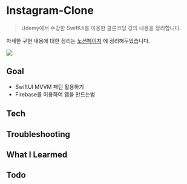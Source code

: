 # Instagram-Clone
> Udemy에서 수강한 SwiftUI를 이용한 클론코딩 강의 내용을 정리합니다.

자세한 구현 내용에 대한 정리는 [노션페이지](https://sneaky-leader-b2f.notion.site/Instagram-clone-a810362361614e2e972ff49d009f113a?pvs=4) 에 정리해두었습니다.

<img src= "https://private-user-images.githubusercontent.com/101062450/293854380-8bdb33a0-9b8a-4f1b-b660-3130ad2d40fb.png?jwt=eyJhbGciOiJIUzI1NiIsInR5cCI6IkpXVCJ9.eyJpc3MiOiJnaXRodWIuY29tIiwiYXVkIjoicmF3LmdpdGh1YnVzZXJjb250ZW50LmNvbSIsImtleSI6ImtleTUiLCJleHAiOjE3MDQ1MTQ0MTAsIm5iZiI6MTcwNDUxNDExMCwicGF0aCI6Ii8xMDEwNjI0NTAvMjkzODU0MzgwLThiZGIzM2EwLTliOGEtNGYxYi1iNjYwLTMxMzBhZDJkNDBmYi5wbmc_WC1BbXotQWxnb3JpdGhtPUFXUzQtSE1BQy1TSEEyNTYmWC1BbXotQ3JlZGVudGlhbD1BS0lBVkNPRFlMU0E1M1BRSzRaQSUyRjIwMjQwMTA2JTJGdXMtZWFzdC0xJTJGczMlMkZhd3M0X3JlcXVlc3QmWC1BbXotRGF0ZT0yMDI0MDEwNlQwNDA4MzBaJlgtQW16LUV4cGlyZXM9MzAwJlgtQW16LVNpZ25hdHVyZT00YTU1NTJmYzhjMDhkM2RjMTA5ZTAxMDUwMmEyZmMzNTRlODA1ZmJmZjBjNmZiOWVhNGE2NmRhYWU1YjA5YWU2JlgtQW16LVNpZ25lZEhlYWRlcnM9aG9zdCZhY3Rvcl9pZD0wJmtleV9pZD0wJnJlcG9faWQ9MCJ9.vkgQTbBhwBa8uNgy85Tbrb2dp0faH5Ys0Kh_oAuGqlI"/>

## Goal
- SwiftUI MVVM 패턴 활용하기
- Firebase를 이용하여 앱을 만드는법

## Tech 

## Troubleshooting

## What I Learmed 

## Todo

